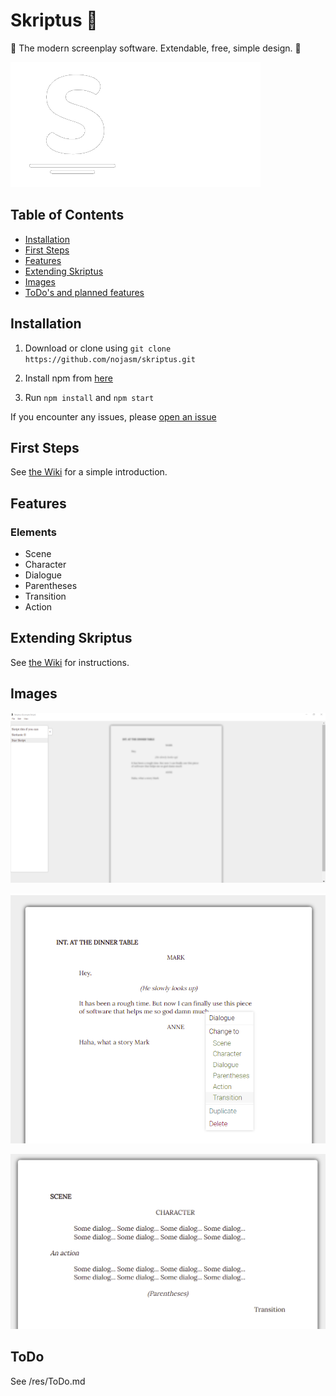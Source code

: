 # Skriptus 📑

 📑 The modern screenplay software. Extendable, free, simple design. 📑

 ![](res/skriptus_header_white.png)


## Table of Contents
* [Installation](#installation)
* [First Steps](#first-steps)
* [Features](#features)
* [Extending Skriptus](#extending-skriptus)
* [Images](#images)
* [ToDo's and planned features](#ToDo)

## Installation
1. Download or clone using `git clone https://github.com/nojasm/skriptus.git`

2. Install npm from [here](npmjs.com)

3. Run `npm install` and `npm start`

If you encounter any issues, please [open an issue](https;//github.com/nojasm/skriptus/issues)

## First Steps
See [the Wiki](https://github.com/nojasm/skriptus/wiki/Introduction) for a simple introduction.

## Features
### Elements
- Scene
- Character
- Dialogue
- Parentheses
- Transition
- Action

## Extending Skriptus
See [the Wiki](https://github.com/nojasm/skriptus/wiki/extending-) for instructions.



## Images
![](res/app_1.png)

![](res/app_2.png)

![](res/app_3.png)

## ToDo
See /res/ToDo.md
